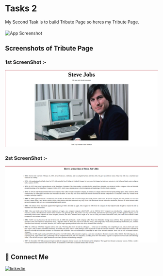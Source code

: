 
# Tasks 2

My Second Task is to build Tribute Page so heres my Tribute Page.
####
![App Screenshot](https://www.computerhope.com/jargon/t/task.png)


## Screenshots of Tribute Page

### 1st ScreenShot :-
![App Screenshot](https://raw.githubusercontent.com/PrashantChaurasiya/Oasis-Infobyte-Tasks/main/task%202/images/Screenshot_20220730_202437.png)

### 2st ScreenShot :-
![App Screenshot](https://raw.githubusercontent.com/PrashantChaurasiya/Oasis-Infobyte-Tasks/main/task%202/images/Screenshot_20220730_202452.png)

## 🔗 Connect Me
[![linkedin](https://img.shields.io/badge/linkedin-0A66C2?style=for-the-badge&logo=linkedin&logoColor=white)](https://www.linkedin.com/in/prashant-chaurasiya-4a75b415a/)

